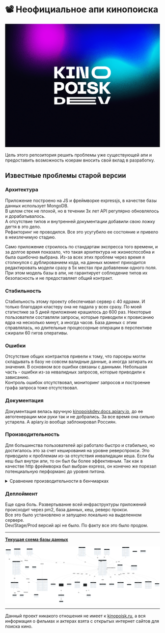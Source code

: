 

# 📽️ Неофициальное апи кинопоиска
<p style="text-align: center;"><img style="object-fit: cover; max-width: 1080px" src="./docs/images/cover.png" height="400px" width="100%"></p>

Цель этого репозитория решить проблемы уже существующей апи и предоставить возможность юзерам вносить свой вклад в разработку.  

## Известные проблемы старой версии
### Архитектура
Приложение построено на JS и фреймворке expressjs, в качестве базы данных использует MongoDB.   
В целом стек не плохой, но в течении 3х лет API регулярно обновлялось и дорабатывалось.  
А отсутствие типов и внутренней документации добавили свою ложку дегтя в это дело.  
Рефакторинг не проводился. Все это усугубило ее состояние и привело в неизлечимую стадию.

Само приложение строилось по стандартам экспресса того времени, и за долгое время показало, что такая архитектура не жизнеспособна и была ошибочно выбрана.
Из-за всех этих проблем через время я столкнулся с дублированием кода, на данных момент приходится редактировать модели сразу в 5х местах при добавлении одного поля.
При этом модель базы в апи, не гарантирует соблюдение типов их безопасность и не предоставляет общий контракт.

### Стабильность
Стабильность этому проекту обеспечивал сервер с 40 ядрами. И только благодаря кластеру она не падала у всех сразу. По моей статистике за 5 дней приложение крашилось до 600 раз. 
Некоторые пользователи составляли запросы, которые приводили к провисанию ядра на несколько минут, а иногда часов. База данных с этим справлялась, но длительные процессорные операции в перспективе сжирали 60 гигов оперативы.

### Ошибки
Отсутствие общих контрактов привели к тому, что парсеры могли складывать в базу не совсем валидные данные, а иногда затирать их значения.
В основном все ошибки связаны с данными. Небольшая часть - ошибки из-за невалидных запросов, которые приводили к зависанию.  
Контроль ошибок отсутствовал, мониторинг запросов и построение графа запроса тоже отсутствовал. 

### Документация
Документация велась вручную [kinopoiskdev.docs.apiary.io](https://kinopoiskdev.docs.apiary.io/), до ее автогенерации мои руки так и не добрались. 
За все время она сильно устарела. А apiary.io вообще заблокировал Россиян.

### Производительность
Для большинства пользователей api работало быстро и стабильно, но достигалось это за счет кеширования на уровне реверспрокси. Это приводило к проблемам из-за отсутствия инвалидации кеша. Если бы кеш был внутри апи, то он был бы более эффективным.
Так как в качестве http фреймворка был выбран express, он конечно же порезал потенциальную перформанс до уровня питона.

<details>
<summary>Сравнение производительности в бенчмарках</summary>
Текущая реализация, с 40 ядрами и 60gb RAM и кешем. Но в этом тесте сильно порезал запросы cloudflare.

```shell
$ wrk -t10 -c400 -d30s  https://api.kinopoisk.dev/movie\?token\=\&search\=427631\&field\=id
Running 30s test @ https://api.kinopoisk.dev/movie?token=&search=427631&field=id
  10 threads and 400 connections
  Thread Stats   Avg      Stdev     Max   +/- Stdev
    Latency   158.26ms   93.65ms   1.26s    89.85%
    Req/Sec   104.39     82.41   560.00     90.79%
  30350 requests in 30.06s, 168.53MB read
  Socket errors: connect 6, read 2, write 0, timeout 0
  Non-2xx or 3xx responses: 22206
Requests/sec:   1009.71
Transfer/sec:      5.61MB
```

Чтож, запущу локально эту же версии без кластерного режима
```shell
$ wrk -t10 -c400 -d30s  http://localhost:3000/movie\?token\=\&search\=427631\&field\=id
Running 30s test @ http://localhost:3000/movie?token=&search=427631&field=id
  10 threads and 400 connections
  Thread Stats   Avg      Stdev     Max   +/- Stdev
    Latency     0.00us    0.00us   0.00us     nan%
    Req/Sec    16.95     12.73    60.00     61.38%
  800 requests in 30.03s, 5.31MB read
  Socket errors: connect 0, read 409, write 0, timeout 800
Requests/sec:     26.64
Transfer/sec:    181.12KB
```

А теперь запущу аналогично новую версию из этого репозитория, которая использует fastify 
```shell
$ wrk -t10 -c400 -d30s  http://localhost:3333/v1/movie/666   
Running 30s test @ http://localhost:3333/v1/movie/666
  10 threads and 400 connections
  Thread Stats   Avg      Stdev     Max   +/- Stdev
    Latency    65.36ms  191.19ms   1.99s    95.14%
    Req/Sec     1.31k   345.95     6.25k    85.50%
  385723 requests in 30.05s, 1.14GB readrm
  Socket errors: connect 0, read 812, write 0, timeout 444
Requests/sec:  12834.22
Transfer/sec:     38.78MB
```
Результаты уже приятные :)
</details>

### Деплоймент
Еще одна боль. Развертывание всей инфраструктуры приложений происходит через pm2, база данных, кеш, реверс прокси.   
Все это было установлено и запущено локально на выделенном сервере.  
Dev/Stage/Prod версий api не было. По факту все это было продом.

---
**[Текущая схема базы данных](https://raw.githubusercontent.com/kinopoiskdev/kinopoiskdev/main/docs/images/ERD.svg)**
<p style="text-align: center;"><img src="./docs/images/ERD.svg"></p>

---
Данный проект никакого отношения не имеет к [kinopoisk.ru](https://kinopoisk.ru), а вся информация о фильмах и актерах взята с открытых интернет сайтов для поиска кино.
